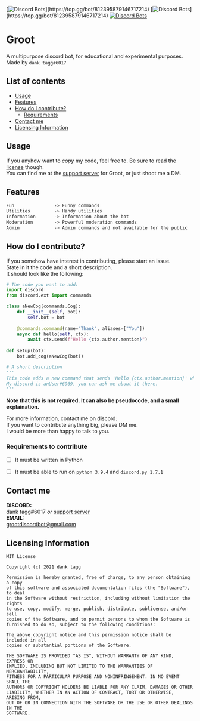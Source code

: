 [![Discord Bots](https://top.gg/api/widget/status/812395879146717214.svg?)](https://top.gg/bot/812395879146717214)
[![Discord Bots](https://top.gg/api/widget/servers/812395879146717214.svg?)](https://top.gg/bot/812395879146717214)
[![Discord Bots](https://top.gg/api/widget/owner/812395879146717214.svg)](https://top.gg/bot/812395879146717214)

# Groot
A multipurpose discord bot, for educational and experimental purposes.<br>
Made by `dank tagg#6017`

## List of contents
- [Usage](#usage)
- [Features](#features)
- [How do I contribute?](#how-do-i-contribute)
  - [Requirements](#requirements-to-contribute)
- [Contact me](#contact-me)
- [Licensing Information](#licensing-information)


## Usage
If you anyhow want to _copy_ my code, feel free to. Be sure to read the [license](#licensing-information) though.<br>
You can find me at the [support server](https://discord.gg/ANbxZmqyK5) for Groot, or just shoot me a DM.<br>

## Features
```css
Fun               -> Funny commands
Utilities         -> Handy utilities
Information       -> Information about the bot
Moderation        -> Powerful moderation commands
Admin             -> Admin commands and not available for the public
```

## How do I contribute?
If you somehow have interest in contributing, please start an issue.\
State in it the code and a short description.\
It should look like the following:

```py
# The code you want to add:
import discord
from discord.ext import commands

class aNewCog(commands.Cog):
    def __init__(self, bot):
        self.bot = bot
    
    @commands.command(name="Thank", aliases=["You"])
    async def hello(self, ctx):
        await ctx.send(f"Hello {ctx.author.mention}")
    
def setup(bot):
    bot.add_cog(aNewCog(bot))

# A short description
'''
This code adds a new command that sends 'Hello {ctx.author.mention}' when invoked.
My discord is anUser#6969, you can ask me about it there.
'''
```
**Note that this is not required. It can also be pseudocode, and a small explaination.**


For more information, contact me on discord.<br>
If you want to contribute anything big, please DM me.<br>
I would be more than happy to talk to you.



### Requirements to contribute
- [ ] It must be written in Python
- [ ] It must be able to run on `python 3.9.4` and `discord.py 1.7.1`



## Contact me
**DISCORD:**<br>
dank tagg#6017 _or_ [support server](https://discord.gg/ANbxZmqyK5)\
**EMAIL:**<br>
grootdiscordbot@gmail.com

## Licensing Information
```
MIT License

Copyright (c) 2021 dank tagg

Permission is hereby granted, free of charge, to any person obtaining a copy
of this software and associated documentation files (the "Software"), to deal
in the Software without restriction, including without limitation the rights
to use, copy, modify, merge, publish, distribute, sublicense, and/or sell
copies of the Software, and to permit persons to whom the Software is
furnished to do so, subject to the following conditions:

The above copyright notice and this permission notice shall be included in all
copies or substantial portions of the Software.

THE SOFTWARE IS PROVIDED "AS IS", WITHOUT WARRANTY OF ANY KIND, EXPRESS OR
IMPLIED, INCLUDING BUT NOT LIMITED TO THE WARRANTIES OF MERCHANTABILITY,
FITNESS FOR A PARTICULAR PURPOSE AND NONINFRINGEMENT. IN NO EVENT SHALL THE
AUTHORS OR COPYRIGHT HOLDERS BE LIABLE FOR ANY CLAIM, DAMAGES OR OTHER
LIABILITY, WHETHER IN AN ACTION OF CONTRACT, TORT OR OTHERWISE, ARISING FROM,
OUT OF OR IN CONNECTION WITH THE SOFTWARE OR THE USE OR OTHER DEALINGS IN THE
SOFTWARE.
```
